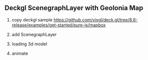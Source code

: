 ## Deckgl ScenegraphLayer with Geolonia Map

1. copy deckgl sample
https://github.com/visgl/deck.gl/tree/8.8-release/examples/get-started/pure-js/mapbox

2. add ScenegraphLayer

3. loading 3d model

4. animate